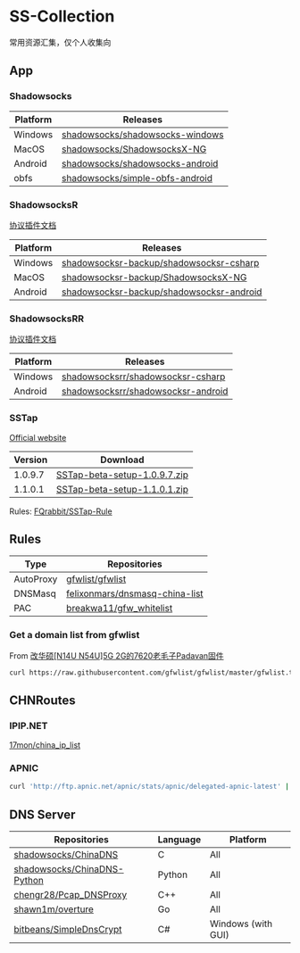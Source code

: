 # SS-Collection

常用资源汇集，仅个人收集向

## App

### Shadowsocks

| Platform | Releases                                                                                       |
| -------- | ---------------------------------------------------------------------------------------------- |
| Windows  | [shadowsocks/shadowsocks-windows](https://github.com/shadowsocks/shadowsocks-windows/releases) |
| MacOS    | [shadowsocks/ShadowsocksX-NG](https://github.com/shadowsocks/ShadowsocksX-NG/releases)         |
| Android  | [shadowsocks/shadowsocks-android](https://github.com/shadowsocks/shadowsocks-android/releases) |
| obfs     | [shadowsocks/simple-obfs-android](https://github.com/shadowsocks/simple-obfs-android/releases) |

### ShadowsocksR

[协议插件文档](https://github.com/shadowsocksr-backup/shadowsocks-rss/blob/master/ssr.md)

| Platform | Releases                                                                                                         |
| -------- | ---------------------------------------------------------------------------------------------------------------- |
| Windows  | [shadowsocksr-backup/shadowsocksr-csharp](https://github.com/shadowsocksr-backup/shadowsocksr-csharp/releases)   |
| MacOS    | [shadowsocksr-backup/ShadowsocksX-NG](https://github.com/shadowsocksr-backup/ShadowsocksX-NG/releases)           |
| Android  | [shadowsocksr-backup/shadowsocksr-android](https://github.com/shadowsocksr-backup/shadowsocksr-android/releases) |

### ShadowsocksRR

[协议插件文档](https://github.com/shadowsocksrr/shadowsocks-rss/blob/master/ssr.md)

| Platform | Releases                                                                                             |
| -------- | ---------------------------------------------------------------------------------------------------- |
| Windows  | [shadowsocksrr/shadowsocksr-csharp](https://github.com/shadowsocksrr/shadowsocksr-csharp/releases)   |
| Android  | [shadowsocksrr/shadowsocksr-android](https://github.com/shadowsocksrr/shadowsocksr-android/releases) |

### SSTap

[Official website](https://www.sockscap64.com/sstap-enjoy-gaming-enjoy-sstap/)

| Version | Download                                                                                                                       |
| ------- | ------------------------------------------------------------------------------------------------------------------------------ |
| 1.0.9.7 | [SSTap-beta-setup-1.0.9.7.zip](https://github.com/Tsuk1ko/SS-and-SSR-Collection/raw/master/SSTap/SSTap-beta-setup-1.0.9.7.zip) |
| 1.1.0.1 | [SSTap-beta-setup-1.1.0.1.zip](https://github.com/Tsuk1ko/SS-and-SSR-Collection/raw/master/SSTap/SSTap-beta-setup-1.1.0.1.zip) |

Rules: [FQrabbit/SSTap-Rule](https://github.com/FQrabbit/SSTap-Rule)

## Rules

| Type      | Repositories                                                                        |
| --------- | ----------------------------------------------------------------------------------- |
| AutoProxy | [gfwlist/gfwlist](https://github.com/gfwlist/gfwlist)                               |
| DNSMasq   | [felixonmars/dnsmasq-china-list](https://github.com/felixonmars/dnsmasq-china-list) |
| PAC       | [breakwa11/gfw_whitelist](https://github.com/breakwa11/gfw_whitelist)               |

### Get a domain list from gfwlist

From [改华硕[N14U N54U]5G 2G的7620老毛子Padavan固件](https://www.right.com.cn/forum/thread-161324-1-1.html)

```bash
curl https://raw.githubusercontent.com/gfwlist/gfwlist/master/gfwlist.txt | base64 -d | sort -u | sed '/^$\|@@/d' | sed 's#!.\+##; s#|##g; s#@##g; s#http:\/\/##; s#https:\/\/##;' | sed '/^[0-9]\+\.[0-9]\+\.[0-9]\+\.[0-9]\+$/d' | grep '^[0-9a-zA-Z\.-]\+$' | grep '\.' | sed 's#^\.\+##' | sort -u > gfwlist_domain.txt
```

## CHNRoutes

### IPIP.NET

[17mon/china_ip_list](https://github.com/17mon/china_ip_list)

### APNIC

```bash
curl 'http://ftp.apnic.net/apnic/stats/apnic/delegated-apnic-latest' | grep ipv4 | grep CN | awk -F\| '{ printf("%s/%d\n", $4, 32-log($5)/log(2)) }' > chnroute.txt
```

## DNS Server

| Repositories                                                                  | Language | Platform           |
| ----------------------------------------------------------------------------- | -------- | ------------------ |
| [shadowsocks/ChinaDNS](https://github.com/shadowsocks/ChinaDNS)               | C        | All                |
| [shadowsocks/ChinaDNS-Python](https://github.com/shadowsocks/ChinaDNS-Python) | Python   | All                |
| [chengr28/Pcap_DNSProxy](https://github.com/chengr28/Pcap_DNSProxy)           | C++      | All                |
| [shawn1m/overture](https://github.com/shawn1m/overture)                       | Go       | All                |
| [bitbeans/SimpleDnsCrypt](https://github.com/bitbeans/SimpleDnsCrypt)         | C#       | Windows (with GUI) |
